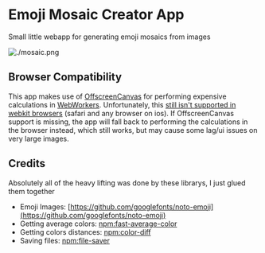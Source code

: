 # Emoji Mosaic Creator App

Small little webapp for generating emoji mosaics from images

![./mosaic.png](mosaic.png)

## Browser Compatibility

This app makes use of [OffscreenCanvas](https://developer.mozilla.org/en-US/docs/Web/API/OffscreenCanvas) for performing expensive calculations in [WebWorkers](https://developer.mozilla.org/en-US/docs/Web/API/Web_Workers_API). Unfortunately, this [still isn't supported in webkit browsers](https://bugs.webkit.org/show_bug.cgi?id=183720) (safari and any browser on ios). If OffscreenCanvas support is missing, the app will fall back to performing the calculations in the browser instead, which still works, but may cause some lag/ui issues on very large images.

## Credits

Absolutely all of the heavy lifting was done by these librarys, I just glued them together

- Emoji Images: [https://github.com/googlefonts/noto-emoji](https://github.com/googlefonts/noto-emoji)
- Getting average colors: [npm:fast-average-color](https://www.npmjs.com/package/fast-average-color)
- Getting colors distances: [npm:color-diff](https://www.npmjs.com/package/color-diff)
- Saving files: [npm:file-saver](https://www.npmjs.com/package/file-saver)
